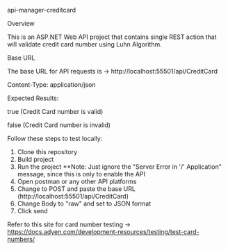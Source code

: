 api-manager-creditcard

Overview

This is an ASP.NET Web API project that contains single REST action that will validate credit card number using Luhn Algorithm.


Base URL

The base URL for API requests is -> http://localhost:55501/api/CreditCard

Content-Type: application/json

Expected Results: 

true (Credit Card number is valid)

false (Credit Card number is invalid)


Follow these steps to test locally:
1. Clone this repository
2. Build project
3. Run the project **Note: Just ignore the "Server Error in '/' Application" message, since this is only to enable the API
4. Open postman or any other API platforms
5. Change to POST and paste the base URL (http://localhost:55501/api/CreditCard)
6. Change Body to "raw" and set to JSON format
7. Click send


Refer to this site for card number testing -> https://docs.adyen.com/development-resources/testing/test-card-numbers/

	

